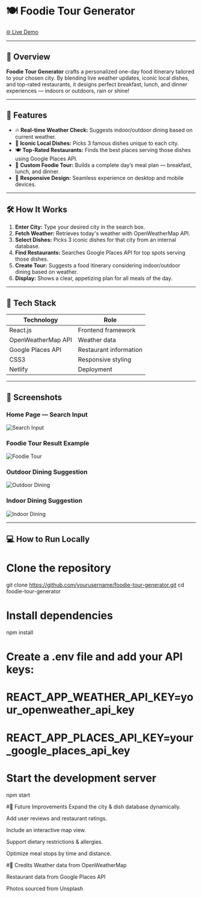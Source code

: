 # 🍽️ Foodie Tour Generator

[🌐 Live Demo](https://food-tour-generator.netlify.app/)

---

## 🌟 Overview

**Foodie Tour Generator** crafts a personalized one-day food itinerary tailored to your chosen city. By blending live weather updates, iconic local dishes, and top-rated restaurants, it designs perfect breakfast, lunch, and dinner experiences — indoors or outdoors, rain or shine!

---

## 🚀 Features

- 🔥 **Real-time Weather Check:** Suggests indoor/outdoor dining based on current weather.
- 🍛 **Iconic Local Dishes:** Picks 3 famous dishes unique to each city.
- 🍽️ **Top-Rated Restaurants:** Finds the best places serving those dishes using Google Places API.
- 📅 **Custom Foodie Tour:** Builds a complete day’s meal plan — breakfast, lunch, and dinner.
- 📱 **Responsive Design:** Seamless experience on desktop and mobile devices.

---

## 🛠️ How It Works

1. **Enter City:** Type your desired city in the search box.
2. **Fetch Weather:** Retrieves today's weather with OpenWeatherMap API.
3. **Select Dishes:** Picks 3 iconic dishes for that city from an internal database.
4. **Find Restaurants:** Searches Google Places API for top spots serving those dishes.
5. **Create Tour:** Suggests a food itinerary considering indoor/outdoor dining based on weather.
6. **Display:** Shows a clear, appetizing plan for all meals of the day.

---

## 🧰 Tech Stack

| Technology          | Role                              |
|---------------------|----------------------------------|
| React.js            | Frontend framework               |
| OpenWeatherMap API  | Weather data                     |
| Google Places API   | Restaurant information           |
| CSS3                | Responsive styling               |
| Netlify             | Deployment                      |

---

## 📸 Screenshots

### Home Page — Search Input

![Search Input](https://images.unsplash.com/photo-1504674900247-0877df9cc836?auto=format&fit=crop&w=800&q=80)

### Foodie Tour Result Example

![Foodie Tour](https://images.unsplash.com/photo-1551218808-94e220e084d2?auto=format&fit=crop&w=800&q=80)

### Outdoor Dining Suggestion

![Outdoor Dining](https://images.unsplash.com/photo-1470770903676-69b98201ea1c?auto=format&fit=crop&w=800&q=80)

### Indoor Dining Suggestion

![Indoor Dining](https://images.unsplash.com/photo-1509042239860-f550ce710b93?auto=format&fit=crop&w=800&q=80)

---

## 💻 How to Run Locally


# Clone the repository
git clone https://github.com/yourusername/foodie-tour-generator.git
cd foodie-tour-generator

# Install dependencies
npm install

# Create a .env file and add your API keys:
# REACT_APP_WEATHER_API_KEY=your_openweather_api_key
# REACT_APP_PLACES_API_KEY=your_google_places_api_key

# Start the development server
npm start

#🔮 Future Improvements
Expand the city & dish database dynamically.

Add user reviews and restaurant ratings.

Include an interactive map view.

Support dietary restrictions & allergies.

Optimize meal stops by time and distance.

#🙏 Credits
Weather data from OpenWeatherMap

Restaurant data from Google Places API

Photos sourced from Unsplash
